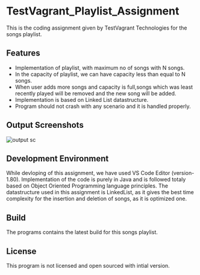# TestVagrant_Playlist_Assignment
This is the coding assignment given by TestVagrant Technologies for the songs playlist.


## Features

- Implementation of playlist, with maximum no of songs with N songs.
- In the capacity of playlist, we can have capacity less than equal to N songs.
- When user adds more songs and capacity is full,songs which was least recently played will be removed and the new song will be added.
- Implementation is based on Linked List datastructure.
- Program should not crash with any scenario and it is handled properly.


## Output Screenshots

![output sc](https://github.com/uddeshya000/TestVagrant_Playlist_Assignment/assets/140058073/fb92d5f3-5204-4985-9f8e-c9c8b9c02233)


## Development Environment

While devloping of this assignment, we have used VS Code Editor (version- 1.80). Implementation of the code is purely in Java and is followed totaly based on
Object Oriented Programming language principles. The datastructure used in this assignment is LinkedList, as it gives the best time complexity for the insertion and deletion of songs, as it is optimized one.


## Build


The programs contains the latest build for this songs playlist.


## License

This program is not licensed and open sourced with intial version.
